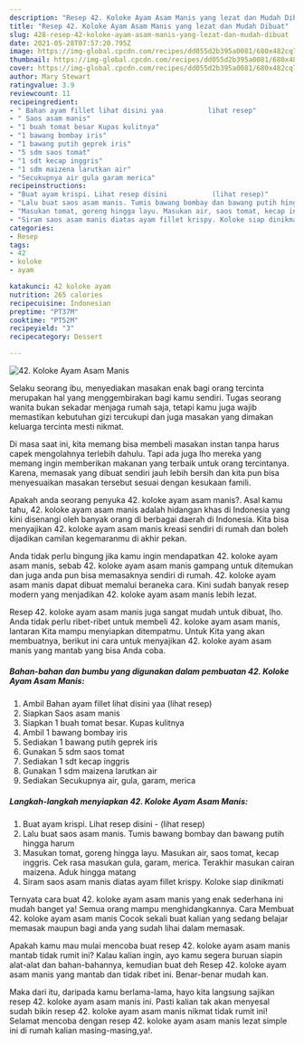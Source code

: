 ```yaml
---
description: "Resep 42. Koloke Ayam Asam Manis yang lezat dan Mudah Dibuat"
title: "Resep 42. Koloke Ayam Asam Manis yang lezat dan Mudah Dibuat"
slug: 428-resep-42-koloke-ayam-asam-manis-yang-lezat-dan-mudah-dibuat
date: 2021-05-28T07:57:20.795Z
image: https://img-global.cpcdn.com/recipes/dd055d2b395a0081/680x482cq70/42-koloke-ayam-asam-manis-foto-resep-utama.jpg
thumbnail: https://img-global.cpcdn.com/recipes/dd055d2b395a0081/680x482cq70/42-koloke-ayam-asam-manis-foto-resep-utama.jpg
cover: https://img-global.cpcdn.com/recipes/dd055d2b395a0081/680x482cq70/42-koloke-ayam-asam-manis-foto-resep-utama.jpg
author: Mary Stewart
ratingvalue: 3.9
reviewcount: 11
recipeingredient:
- " Bahan ayam fillet lihat disini yaa           lihat resep"
- " Saos asam manis"
- "1 buah tomat besar Kupas kulitnya"
- "1 bawang bombay iris"
- "1 bawang putih geprek iris"
- "5 sdm saos tomat"
- "1 sdt kecap inggris"
- "1 sdm maizena larutkan air"
- "Secukupnya air gula garam merica"
recipeinstructions:
- "Buat ayam krispi. Lihat resep disini           (lihat resep)"
- "Lalu buat saos asam manis. Tumis bawang bombay dan bawang putih hingga harum"
- "Masukan tomat, goreng hingga layu. Masukan air, saos tomat, kecap inggris. Cek rasa masukan gula, garam, merica. Terakhir masukan cairan maizena. Aduk hingga matang"
- "Siram saos asam manis diatas ayam fillet krispy. Koloke siap dinikmati"
categories:
- Resep
tags:
- 42
- koloke
- ayam

katakunci: 42 koloke ayam 
nutrition: 265 calories
recipecuisine: Indonesian
preptime: "PT37M"
cooktime: "PT52M"
recipeyield: "3"
recipecategory: Dessert

---
```



![42. Koloke Ayam Asam Manis](https://img-global.cpcdn.com/recipes/dd055d2b395a0081/680x482cq70/42-koloke-ayam-asam-manis-foto-resep-utama.jpg)

Selaku seorang ibu, menyediakan masakan enak bagi orang tercinta merupakan hal yang menggembirakan bagi kamu sendiri. Tugas seorang  wanita bukan sekadar menjaga rumah saja, tetapi kamu juga wajib memastikan kebutuhan gizi tercukupi dan juga masakan yang dimakan keluarga tercinta mesti nikmat.

Di masa  saat ini, kita memang bisa membeli masakan instan tanpa harus capek mengolahnya terlebih dahulu. Tapi ada juga lho mereka yang memang ingin memberikan makanan yang terbaik untuk orang tercintanya. Karena, memasak yang dibuat sendiri jauh lebih bersih dan kita pun bisa menyesuaikan masakan tersebut sesuai dengan kesukaan famili. 



Apakah anda seorang penyuka 42. koloke ayam asam manis?. Asal kamu tahu, 42. koloke ayam asam manis adalah hidangan khas di Indonesia yang kini disenangi oleh banyak orang di berbagai daerah di Indonesia. Kita bisa menyajikan 42. koloke ayam asam manis kreasi sendiri di rumah dan boleh dijadikan camilan kegemaranmu di akhir pekan.

Anda tidak perlu bingung jika kamu ingin mendapatkan 42. koloke ayam asam manis, sebab 42. koloke ayam asam manis gampang untuk ditemukan dan juga anda pun bisa memasaknya sendiri di rumah. 42. koloke ayam asam manis dapat dibuat memalui beraneka cara. Kini sudah banyak resep modern yang menjadikan 42. koloke ayam asam manis lebih lezat.

Resep 42. koloke ayam asam manis juga sangat mudah untuk dibuat, lho. Anda tidak perlu ribet-ribet untuk membeli 42. koloke ayam asam manis, lantaran Kita mampu menyiapkan ditempatmu. Untuk Kita yang akan membuatnya, berikut ini cara untuk menyajikan 42. koloke ayam asam manis yang mantab yang bisa Anda coba.

<!--inarticleads1-->

##### Bahan-bahan dan bumbu yang digunakan dalam pembuatan 42. Koloke Ayam Asam Manis:

1. Ambil  Bahan ayam fillet lihat disini yaa           (lihat resep)
1. Siapkan  Saos asam manis
1. Siapkan 1 buah tomat besar. Kupas kulitnya
1. Ambil 1 bawang bombay iris
1. Sediakan 1 bawang putih geprek iris
1. Gunakan 5 sdm saos tomat
1. Sediakan 1 sdt kecap inggris
1. Gunakan 1 sdm maizena larutkan air
1. Sediakan Secukupnya air, gula, garam, merica




<!--inarticleads2-->

##### Langkah-langkah menyiapkan 42. Koloke Ayam Asam Manis:

1. Buat ayam krispi. Lihat resep disini -           (lihat resep)
1. Lalu buat saos asam manis. Tumis bawang bombay dan bawang putih hingga harum
1. Masukan tomat, goreng hingga layu. Masukan air, saos tomat, kecap inggris. Cek rasa masukan gula, garam, merica. Terakhir masukan cairan maizena. Aduk hingga matang
1. Siram saos asam manis diatas ayam fillet krispy. Koloke siap dinikmati




Ternyata cara buat 42. koloke ayam asam manis yang enak sederhana ini mudah banget ya! Semua orang mampu menghidangkannya. Cara Membuat 42. koloke ayam asam manis Cocok sekali buat kalian yang sedang belajar memasak maupun bagi anda yang sudah lihai dalam memasak.

Apakah kamu mau mulai mencoba buat resep 42. koloke ayam asam manis mantab tidak rumit ini? Kalau kalian ingin, ayo kamu segera buruan siapin alat-alat dan bahan-bahannya, kemudian buat deh Resep 42. koloke ayam asam manis yang mantab dan tidak ribet ini. Benar-benar mudah kan. 

Maka dari itu, daripada kamu berlama-lama, hayo kita langsung sajikan resep 42. koloke ayam asam manis ini. Pasti kalian tak akan menyesal sudah bikin resep 42. koloke ayam asam manis nikmat tidak rumit ini! Selamat mencoba dengan resep 42. koloke ayam asam manis lezat simple ini di rumah kalian masing-masing,ya!.

